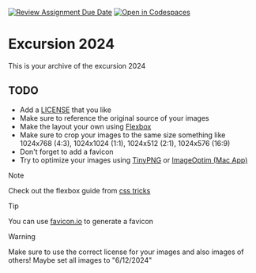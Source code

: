 [![Review Assignment Due Date](https://classroom.github.com/assets/deadline-readme-button-22041afd0340ce965d47ae6ef1cefeee28c7c493a6346c4f15d667ab976d596c.svg)](https://classroom.github.com/a/UyK1_yya)
[![Open in Codespaces](https://classroom.github.com/assets/launch-codespace-2972f46106e565e64193e422d61a12cf1da4916b45550586e14ef0a7c637dd04.svg)](https://classroom.github.com/open-in-codespaces?assignment_repo_id=15283389)
# Excursion 2024

This is your archive of the excursion 2024

## TODO

- Add a [LICENSE](https://choosealicense.com/) that you like
- Make sure to reference the original source of your images
- Make the layout your own using [Flexbox](https://developer.mozilla.org/en-US/docs/Learn/CSS/CSS_layout/Flexbox)
- Make sure to crop your images to the same size something like 1024x768 (4:3), 1024x1024 (1:1), 1024x512 (2:1), 1024x576 (16:9)
- Don't forget to add a favicon
- Try to optimize your images using [TinyPNG](https://tinypng.com/) or [ImageOptim (Mac App)](https://imageoptim.com/mac)


> [!NOTE]
>Check out the flexbox guide from [css tricks](https://css-tricks.com/snippets/css/a-guide-to-flexbox/)

> [!TIP]
> You can use [favicon.io](https://favicon.io/) to generate a favicon

> [!WARNING]
> Make sure to use the correct license for your images and also images of others! Maybe set all images to "6/12/2024"